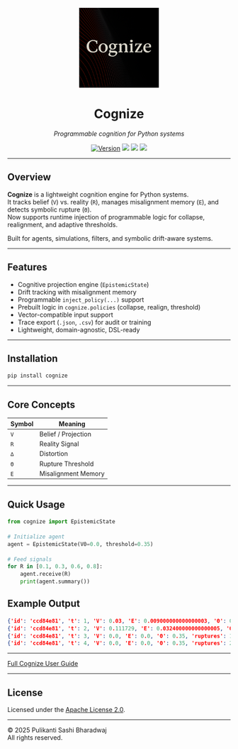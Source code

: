 <p align="center">
  <img src="https://raw.githubusercontent.com/heraclitus0/cognize/main/assets/logo.png" width="180"/>
</p>

<h1 align="center">Cognize</h1>

<p align="center"><em>Programmable cognition for Python systems</em></p>

<p align="center">
  <a href="https://pypi.org/project/cognize"><img src="https://img.shields.io/pypi/v/cognize?color=blue&label=version" alt="Version"></a>
  <img src="https://img.shields.io/badge/python-3.8+-blue">
  <img src="https://img.shields.io/badge/status-beta-orange">
  <img src="https://img.shields.io/badge/license-Apache%202.0-red">
</p>

---

## Overview

**Cognize** is a lightweight cognition engine for Python systems.  
It tracks belief (`V`) vs. reality (`R`), manages misalignment memory (`E`), and detects symbolic rupture (`Θ`).  
Now supports runtime injection of programmable logic for collapse, realignment, and adaptive thresholds.

Built for agents, simulations, filters, and symbolic drift-aware systems.

---

## Features

- Cognitive projection engine (`EpistemicState`)
- Drift tracking with misalignment memory
- Programmable `inject_policy(...)` support
- Prebuilt logic in `cognize.policies` (collapse, realign, threshold)
- Vector-compatible input support
- Trace export (`.json`, `.csv`) for audit or training
- Lightweight, domain-agnostic, DSL-ready

---

## Installation

```bash
pip install cognize
```

---

## Core Concepts

| Symbol | Meaning             |
|--------|---------------------|
| `V`    | Belief / Projection |
| `R`    | Reality Signal      |
| `∆`    | Distortion          |
| `Θ`    | Rupture Threshold   |
| `E`    | Misalignment Memory |

---

## Quick Usage

```python
from cognize import EpistemicState

# Initialize agent
agent = EpistemicState(V0=0.0, threshold=0.35)

# Feed signals
for R in [0.1, 0.3, 0.6, 0.8]:
    agent.receive(R)
    print(agent.summary())
```


## Example Output

```json
{'id': 'ccd84e81', 't': 1, 'V': 0.03, 'E': 0.009000000000000003, 'Θ': 0.35, 'ruptures': 0, 'last_symbol': '⊙', 'identity': {}}
{'id': 'ccd84e81', 't': 2, 'V': 0.111729, 'E': 0.032400000000000005, 'Θ': 0.35, 'ruptures': 0, 'last_symbol': '⊙', 'identity': {}}
{'id': 'ccd84e81', 't': 3, 'V': 0.0, 'E': 0.0, 'Θ': 0.35, 'ruptures': 1, 'last_symbol': '⚠', 'identity': {}}
{'id': 'ccd84e81', 't': 4, 'V': 0.0, 'E': 0.0, 'Θ': 0.35, 'ruptures': 2, 'last_symbol': '⚠', 'identity': {}}
```


---

[Full Cognize User Guide](https://github.com/heraclitus0/cognize/blob/main/docs/USER_GUIDE.md)

---

## License

Licensed under the [Apache License 2.0](https://www.apache.org/licenses/LICENSE-2.0).

---

© 2025 Pulikanti Sashi Bharadwaj  
All rights reserved.
